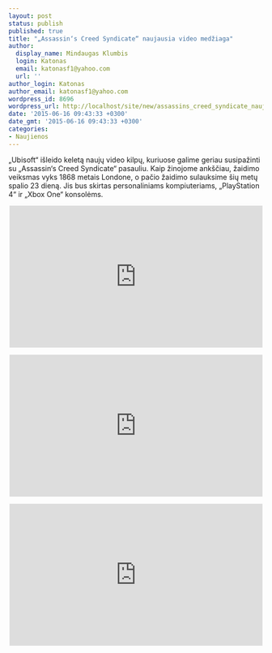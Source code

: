 ```yaml
---
layout: post
status: publish
published: true
title: "„Assassin‘s Creed Syndicate“ naujausia video medžiaga"
author:
  display_name: Mindaugas Klumbis
  login: Katonas
  email: katonasf1@yahoo.com
  url: ''
author_login: Katonas
author_email: katonasf1@yahoo.com
wordpress_id: 8696
wordpress_url: http://localhost/site/new/assassins_creed_syndicate_naujausia_video_medziaga/
date: '2015-06-16 09:43:33 +0300'
date_gmt: '2015-06-16 09:43:33 +0300'
categories:
- Naujienos
---
```

<p>
	&bdquo;Ubisoft&ldquo; i&scaron;leido keletą naujų video kilpų, kuriuose galime geriau susipažinti su &bdquo;Assassin&lsquo;s Creed Syndicate&ldquo; pasauliu. Kaip žinojome ank&scaron;čiau, žaidimo veiksmas vyks 1868 metais Londone, o pačio žaidimo sulauksime &scaron;ių metų spalio 23 dieną. Jis bus skirtas personaliniams kompiuteriams, &bdquo;PlayStation 4&ldquo; ir &bdquo;Xbox One&ldquo; konsolėms.</p>
<p style="text-align: center;">
	<iframe allowfullscreen="" frameborder="0" height="280" src="https://www.youtube.com/embed/HFFcXwIBMPc" width="500"></iframe></p>
<p style="text-align: center;">
	<iframe allowfullscreen="" frameborder="0" height="280" src="https://www.youtube.com/embed/HNguwYXQXuQ" width="500"></iframe></p>
<p style="text-align: center;">
	<iframe allowfullscreen="" frameborder="0" height="280" src="https://www.youtube.com/embed/5Hocg3iOyxs" width="500"></iframe></p>
